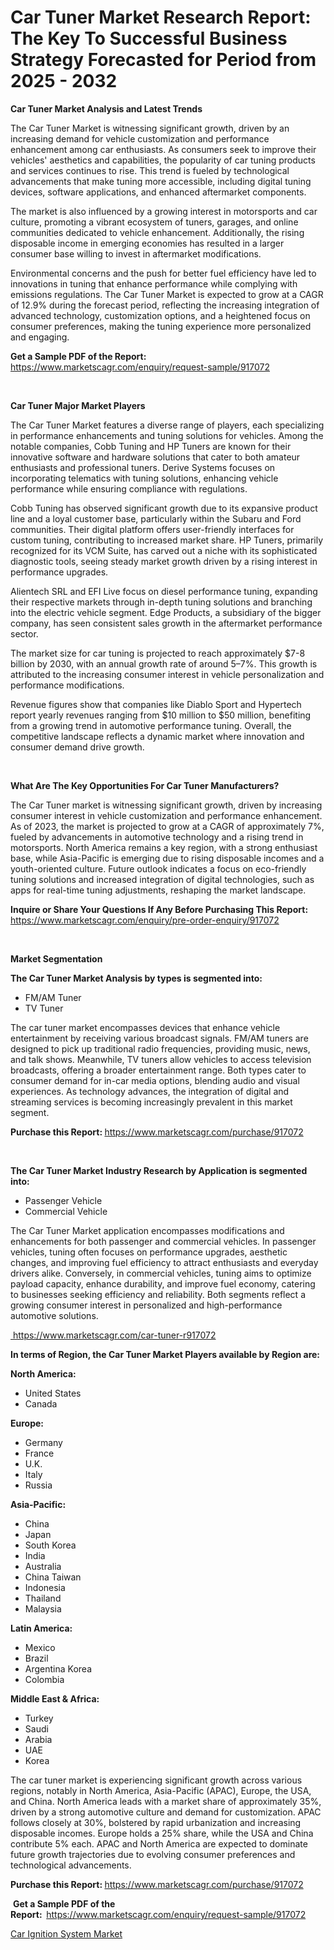 <p><h1>Car Tuner Market Research Report: The Key To Successful Business Strategy Forecasted for Period from 2025 - 2032</h1></p><p><strong>Car Tuner Market Analysis and Latest Trends</strong></p>
<p><p>The Car Tuner Market is witnessing significant growth, driven by an increasing demand for vehicle customization and performance enhancement among car enthusiasts. As consumers seek to improve their vehicles' aesthetics and capabilities, the popularity of car tuning products and services continues to rise. This trend is fueled by technological advancements that make tuning more accessible, including digital tuning devices, software applications, and enhanced aftermarket components.</p><p>The market is also influenced by a growing interest in motorsports and car culture, promoting a vibrant ecosystem of tuners, garages, and online communities dedicated to vehicle enhancement. Additionally, the rising disposable income in emerging economies has resulted in a larger consumer base willing to invest in aftermarket modifications.</p><p>Environmental concerns and the push for better fuel efficiency have led to innovations in tuning that enhance performance while complying with emissions regulations. The Car Tuner Market is expected to grow at a CAGR of 12.9% during the forecast period, reflecting the increasing integration of advanced technology, customization options, and a heightened focus on consumer preferences, making the tuning experience more personalized and engaging.</p></p>
<p><strong>Get a Sample PDF of the Report:&nbsp;</strong> <a href="https://www.marketscagr.com/enquiry/request-sample/917072?utm_campaign=2383&utm_medium=2&utm_source=Github&utm_content=ia&utm_term=30032025&utm_id=car-tuner">https://www.marketscagr.com/enquiry/request-sample/917072</a></p>
<p>&nbsp;</p>
<p><strong>Car Tuner Major Market Players</strong></p>
<p><p>The Car Tuner Market features a diverse range of players, each specializing in performance enhancements and tuning solutions for vehicles. Among the notable companies, Cobb Tuning and HP Tuners are known for their innovative software and hardware solutions that cater to both amateur enthusiasts and professional tuners. Derive Systems focuses on incorporating telematics with tuning solutions, enhancing vehicle performance while ensuring compliance with regulations.</p><p>Cobb Tuning has observed significant growth due to its expansive product line and a loyal customer base, particularly within the Subaru and Ford communities. Their digital platform offers user-friendly interfaces for custom tuning, contributing to increased market share. HP Tuners, primarily recognized for its VCM Suite, has carved out a niche with its sophisticated diagnostic tools, seeing steady market growth driven by a rising interest in performance upgrades.</p><p>Alientech SRL and EFI Live focus on diesel performance tuning, expanding their respective markets through in-depth tuning solutions and branching into the electric vehicle segment. Edge Products, a subsidiary of the bigger company, has seen consistent sales growth in the aftermarket performance sector.</p><p>The market size for car tuning is projected to reach approximately $7-8 billion by 2030, with an annual growth rate of around 5–7%. This growth is attributed to the increasing consumer interest in vehicle personalization and performance modifications.</p><p>Revenue figures show that companies like Diablo Sport and Hypertech report yearly revenues ranging from $10 million to $50 million, benefiting from a growing trend in automotive performance tuning. Overall, the competitive landscape reflects a dynamic market where innovation and consumer demand drive growth.</p></p>
<p>&nbsp;</p>
<p><strong>What Are The Key Opportunities For Car Tuner Manufacturers?</strong></p>
<p><p>The Car Tuner market is witnessing significant growth, driven by increasing consumer interest in vehicle customization and performance enhancement. As of 2023, the market is projected to grow at a CAGR of approximately 7%, fueled by advancements in automotive technology and a rising trend in motorsports. North America remains a key region, with a strong enthusiast base, while Asia-Pacific is emerging due to rising disposable incomes and a youth-oriented culture. Future outlook indicates a focus on eco-friendly tuning solutions and increased integration of digital technologies, such as apps for real-time tuning adjustments, reshaping the market landscape.</p></p>
<p><strong>Inquire or Share Your Questions If Any Before Purchasing This Report:</strong> <a href="https://www.marketscagr.com/enquiry/pre-order-enquiry/917072?utm_campaign=2383&utm_medium=2&utm_source=Github&utm_content=ia&utm_term=30032025&utm_id=car-tuner">https://www.marketscagr.com/enquiry/pre-order-enquiry/917072</a></p>
<p>&nbsp;</p>
<p><strong>Market Segmentation</strong></p>
<p><strong>The Car Tuner Market Analysis by types is segmented into:</strong></p>
<p><ul><li>FM/AM Tuner</li><li>TV Tuner</li></ul></p>
<p><p>The car tuner market encompasses devices that enhance vehicle entertainment by receiving various broadcast signals. FM/AM tuners are designed to pick up traditional radio frequencies, providing music, news, and talk shows. Meanwhile, TV tuners allow vehicles to access television broadcasts, offering a broader entertainment range. Both types cater to consumer demand for in-car media options, blending audio and visual experiences. As technology advances, the integration of digital and streaming services is becoming increasingly prevalent in this market segment.</p></p>
<p><strong>Purchase this Report:&nbsp;</strong><a href="https://www.marketscagr.com/purchase/917072?utm_campaign=2383&utm_medium=2&utm_source=Github&utm_content=ia&utm_term=30032025&utm_id=car-tuner">https://www.marketscagr.com/purchase/917072</a></p>
<p>&nbsp;</p>
<p><strong>The Car Tuner Market Industry Research by Application is segmented into:</strong></p>
<p><ul><li>Passenger Vehicle</li><li>Commercial Vehicle</li></ul></p>
<p><p>The Car Tuner Market application encompasses modifications and enhancements for both passenger and commercial vehicles. In passenger vehicles, tuning often focuses on performance upgrades, aesthetic changes, and improving fuel efficiency to attract enthusiasts and everyday drivers alike. Conversely, in commercial vehicles, tuning aims to optimize payload capacity, enhance durability, and improve fuel economy, catering to businesses seeking efficiency and reliability. Both segments reflect a growing consumer interest in personalized and high-performance automotive solutions.</p></p>
<p><a href="https://www.marketscagr.com/car-tuner-r917072?utm_campaign=2383&utm_medium=2&utm_source=Github&utm_content=ia&utm_term=30032025&utm_id=car-tuner">&nbsp;https://www.marketscagr.com/car-tuner-r917072</a></p>
<p><strong>In terms of Region, the Car Tuner Market Players available by Region are:</strong></p>
<p>
    <p> <strong> North America: </strong>
        <ul>
            <li>United States</li>
            <li>Canada</li>
        </ul>
        </p> 
    <p> <strong> Europe: </strong>
        <ul>
            <li>Germany</li>
            <li>France</li>
            <li>U.K.</li>
            <li>Italy</li>
            <li>Russia</li>
        </ul>
        </p> 
    <p> <strong> Asia-Pacific: </strong>
        <ul>
            <li>China</li>
            <li>Japan</li>
            <li>South Korea</li>
            <li>India</li>
            <li>Australia</li>
            <li>China Taiwan</li>
            <li>Indonesia</li>
            <li>Thailand</li>
            <li>Malaysia</li>
        </ul>
        </p> 
    <p> <strong> Latin America: </strong>
        <ul>
            <li>Mexico</li>
            <li>Brazil</li>
            <li>Argentina Korea</li>
            <li>Colombia</li>
        </ul>
        </p> 
    <p> <strong> Middle East & Africa: </strong>
        <ul>
            <li>Turkey</li>
            <li>Saudi</li>
            <li>Arabia</li>
            <li>UAE</li>
            <li>Korea</li>
        </ul>
    </p>
    </p>
<p><p>The car tuner market is experiencing significant growth across various regions, notably in North America, Asia-Pacific (APAC), Europe, the USA, and China. North America leads with a market share of approximately 35%, driven by a strong automotive culture and demand for customization. APAC follows closely at 30%, bolstered by rapid urbanization and increasing disposable incomes. Europe holds a 25% share, while the USA and China contribute 5% each. APAC and North America are expected to dominate future growth trajectories due to evolving consumer preferences and technological advancements.</p></p>
<p><strong>Purchase this Report: </strong><a href="https://www.marketscagr.com/purchase/917072?utm_campaign=2383&utm_medium=2&utm_source=Github&utm_content=ia&utm_term=30032025&utm_id=car-tuner">https://www.marketscagr.com/purchase/917072</a></p>
<p>&nbsp;<strong>Get a Sample PDF of the Report:&nbsp;&nbsp;</strong><a href="https://www.marketscagr.com/enquiry/request-sample/917072?utm_campaign=2383&utm_medium=2&utm_source=Github&utm_content=ia&utm_term=30032025&utm_id=car-tuner">https://www.marketscagr.com/enquiry/request-sample/917072</a></p>
<p><strong></strong></p>
<p><p><a href="https://github.com/semiensamuel72378/Market-Research-Report-List-1/blob/main/car-ignition-system-market.md?utm_campaign=2383&utm_medium=2&utm_source=Github&utm_content=ia&utm_term=30032025&utm_id=car-tuner">Car Ignition System Market</a></p></p>